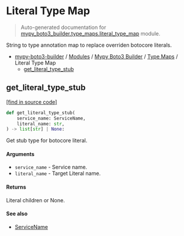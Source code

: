# Literal Type Map

> Auto-generated documentation for [mypy_boto3_builder.type_maps.literal_type_map](https://github.com/youtype/mypy_boto3_builder/blob/main/mypy_boto3_builder/type_maps/literal_type_map.py) module.

String to type annotation map to replace overriden botocore literals.

- [mypy-boto3-builder](../../README.md#mypy_boto3_builder) / [Modules](../../MODULES.md#mypy-boto3-builder-modules) / [Mypy Boto3 Builder](../index.md#mypy-boto3-builder) / [Type Maps](index.md#type-maps) / Literal Type Map
    - [get_literal_type_stub](#get_literal_type_stub)

## get_literal_type_stub

[[find in source code]](https://github.com/youtype/mypy_boto3_builder/blob/main/mypy_boto3_builder/type_maps/literal_type_map.py#L37)

```python
def get_literal_type_stub(
    service_name: ServiceName,
    literal_name: str,
) -> list[str] | None:
```

Get stub type for botocore literal.

#### Arguments

- `service_name` - Service name.
- `literal_name` - Target Literal name.

#### Returns

Literal children or None.

#### See also

- [ServiceName](../service_name.md#servicename)
